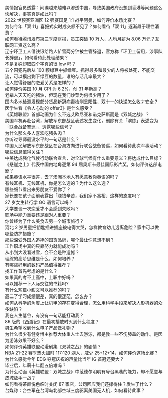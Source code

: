 美情报官员透露：间谍越来越难以渗透中国，导致美国政府没想到香港等问题这么快解决，事实真是如此吗？  
2022 世预赛亚洲区 12 强赛国足 1:1 战平阿曼，如何评价本场比赛？  
为何今年「双 11」喜报式实时成交额不见了？如何看待「双 11」逐渐趋于理性消费？  
如何看待腾讯发布第三季度财报，员工突破 10 万人，人均月薪为 8.06 万元？互联网工资这么高？  
辽宁环卫工人借铁锹给路人铲雪两分钟被主管辞退，官方称「环卫工留用，涉事队长辞退」，如何看待此处理结果？  
不是复姓却取四个字真的很 low 吗？  
五个囚犯先后从 100 颗绿豆中抓绿豆。抓得最多和最少的人将被处死，不能交流，可以摸出剩下绿豆的数量，谁的存活几率最大？  
让人觉得舒服的恋爱关系是怎样的？  
如何评价美国 10 月 CPI 为 6.2%，创 31 年新高？  
老辈人天天吃的猪油，但现在我们炒菜为何很少用了？  
国内多地检测发现部分货品新冠病毒检测呈阳性，双十一的快递怎么收才安全？  
医学生看《令人心动的 offer3》是什么感受？  
《英雄联盟》首部动画为什么不选艾欧尼亚和诺克萨斯而是《双城之战》？  
美国军机再赴台湾，解放军东部战区表述发生变化，删除有关「演练」表述变为「联合战备警巡」，透露哪些信号？  
为什么那么多人喜欢吃猪头肉？  
你听过导师最没水平的一句话是什么？  
中国人民解放军东部战区在台海方向进行联合战备警巡，如何看待此次军事活动？哪些信息值得关注？  
中美达成强化气候行动联合宣言，对全球气候有什么重要意义？将达成什么目标？  
《悬崖之上》代表中国内地角逐第 94 届奥斯卡最佳国际影片奖，如何评价这部电影？  
如果英语水平很差，去了澳洲本地人有愿意教你英语的吗？  
有线耳机、无线耳机，你是怎么选的？为什么这么选？  
哪些细节看出来男朋友不爱你了？  
家长要在孩子面前表露出「赚钱辛苦，我们家不富裕」这样的态度吗？  
27 岁女生转行学 GO 语言可以吗？  
大学要谈一次恋爱才不会感到失败吗？  
职场中能力重要还是跟对人重要？  
你曾经为了什么美食去另一个城市旅行？  
河北 2 岁男童把钥匙插进插座被电得大哭，怎样教育幼儿远离危险？家中可以做哪些防护措施？  
那些深受外国人追捧的国货品牌，哪个最让你意想不到？  
工作职场中真的只靠努力就能成功吗？  
从小到大没看过雪，会不会是种遗憾？  
理综的高阶思维是什么，如何培养？  
有哪些好用的数码产品值得推荐？  
找工作首先考虑的是什么？  
如果真的考不上高中，上职中好吗？  
可以推荐一下人际交往的书籍吗?  
有什么短篇小甜文可以推荐的吗？  
高二了学习成绩很差，真的很迷茫，怎么办？  
如何从科学的角度上让机甲的存在变得合理，怎么用科学手段来解决人形机器的众多缺陷？  
我在人生低谷，有没有一句话能打动我？  
86 版的《西游记》在最初播放时火到什么程度？  
男生希望收到什么电子产品做礼物？  
为什么很少有健身博主推荐大体重人士去游泳，都是教一些不伤膝盖的动作。是因为游泳效果不好么？  
如何评价英雄联盟动漫剧集《双城之战》的剧情？  
NBA 21-22 赛季热火加时 117:120 湖人，威少 25+12+14，如何评价这场比赛？  
为什么感觉今年 EDG 夺冠庆祝的声量比当年 iG 首冠还要大？  
毕业后，年薪十年翻五倍难吗？  
为什么动画《英雄联盟：双城之战》中范德尔明明有号召黑巷的能力，却不愿意与皮城放手一战？  
如何看待茶颜悦色临时关闭 87 家店，公司回应我们还撑得住？发生了什么？  
台媒称：台空军在台湾岛北部空域三度驱离美国无人机，如何看待此事？  

